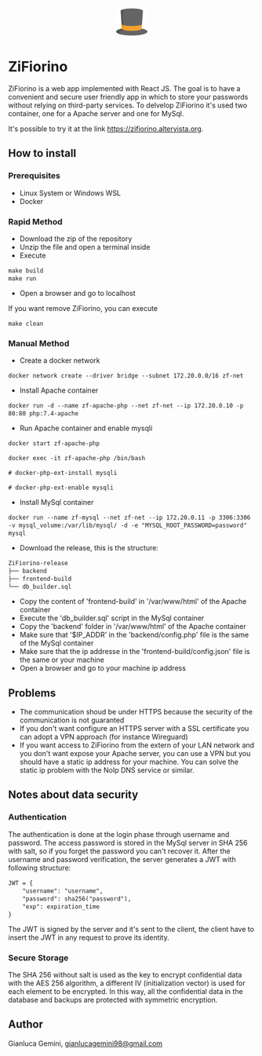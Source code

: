 <p align="center">
  <img src="frontend/public/logo.png" alt="ZiFiorino-Logo" height="64px"/>
</p>

# ZiFiorino

ZiFiorino is a web app implemented with React JS. The goal is to have a convenient and secure user friendly app in which to store your passwords without relying on third-party services. 
To delvelop ZiFiorino it's used two container, one for a Apache server and one for MySql.

It's possible to try it at the link https://zifiorino.altervista.org.

## How to install

### Prerequisites
- Linux System or Windows WSL
- Docker

### Rapid Method
- Download the zip of the repository
- Unzip the file and open a terminal inside
- Execute
```
make build
make run
```
- Open a browser and go to localhost 

If you want remove ZiFiorino, you can execute
```
make clean
```

### Manual Method
- Create a docker network
```
docker network create --driver bridge --subnet 172.20.0.0/16 zf-net
```
- Install Apache container
```
docker run -d --name zf-apache-php --net zf-net --ip 172.20.0.10 -p 80:80 php:7.4-apache
```
- Run Apache container and enable mysqli
```
docker start zf-apache-php
```
```
docker exec -it zf-apache-php /bin/bash
```
```
# docker-php-ext-install mysqli
```
```
# docker-php-ext-enable mysqli
```
- Install MySql container
```
docker run --name zf-mysql --net zf-net --ip 172.20.0.11 -p 3306:3306 -v mysql_volume:/var/lib/mysql/ -d -e "MYSQL_ROOT_PASSWORD=password" mysql
```
- Download the release, this is the structure:
```
ZiFiorino-release
├── backend
├── frontend-build
└── db_builder.sql

```
- Copy the content of 'frontend-build' in '/var/www/html' of the Apache container
- Execute the 'db_builder.sql' script in the MySql container
- Copy the 'backend' folder in '/var/www/html' of the Apache container
-  Make sure that '$IP_ADDR' in the 'backend/config.php' file is the same of the MySql container
- Make sure that the ip addresse in the 'frontend-build/config.json' file is the same or your machine
- Open a browser and go to your machine ip address

## Problems
- The communication shoud be under HTTPS because the security of the communication is not guaranted
- If you don't want configure an HTTPS server with a SSL certificate you can adopt a VPN approach (for instance Wireguard)
- If you want access to ZiFiorino from the extern of your LAN network and you don't want expose your Apache server, you can use a VPN but you should have a static ip address for your machine. You can solve the static ip problem with the NoIp DNS service or similar.

## Notes about data security

### Authentication
The authentication is done at the login phase through username and password. The access password is stored in the MySql server in SHA 256 with salt, so if you forget the password you can't recover it. 
After the username and password verification, the server generates a JWT with following structure:
```
JWT = {
    "username": "username",
    "password": sha256("password"),
    "exp": expiration_time
}
```
The JWT is signed by the server and it's sent to the client, the client have to insert the JWT in any request to prove its identity. 

### Secure Storage
The SHA 256 without salt is used as the key to encrypt confidential data with the AES 256 algorithm, a different IV (initialization vector) is used for each element to be encrypted. In this way, all the confidential data in the database and backups are protected with symmetric encryption.

## Author
Gianluca Gemini, gianlucagemini98@gmail.com